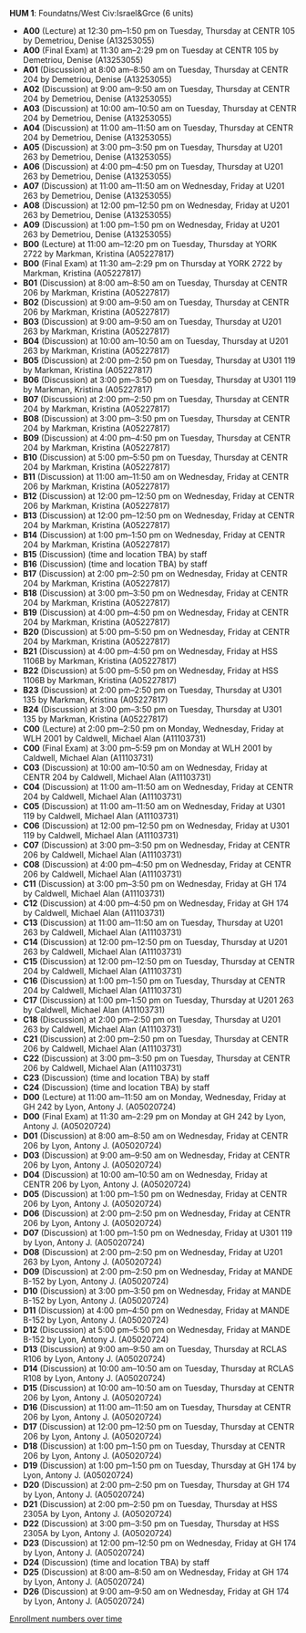 **HUM 1**: Foundatns/West Civ:Israel&Grce (6 units)

- **A00** (Lecture) at 12:30 pm–1:50 pm on Tuesday, Thursday at CENTR 105 by Demetriou, Denise (A13253055)
- **A00** (Final Exam) at 11:30 am–2:29 pm on Tuesday at CENTR 105 by Demetriou, Denise (A13253055)
- **A01** (Discussion) at 8:00 am–8:50 am on Tuesday, Thursday at CENTR 204 by Demetriou, Denise (A13253055)
- **A02** (Discussion) at 9:00 am–9:50 am on Tuesday, Thursday at CENTR 204 by Demetriou, Denise (A13253055)
- **A03** (Discussion) at 10:00 am–10:50 am on Tuesday, Thursday at CENTR 204 by Demetriou, Denise (A13253055)
- **A04** (Discussion) at 11:00 am–11:50 am on Tuesday, Thursday at CENTR 204 by Demetriou, Denise (A13253055)
- **A05** (Discussion) at 3:00 pm–3:50 pm on Tuesday, Thursday at U201 263 by Demetriou, Denise (A13253055)
- **A06** (Discussion) at 4:00 pm–4:50 pm on Tuesday, Thursday at U201 263 by Demetriou, Denise (A13253055)
- **A07** (Discussion) at 11:00 am–11:50 am on Wednesday, Friday at U201 263 by Demetriou, Denise (A13253055)
- **A08** (Discussion) at 12:00 pm–12:50 pm on Wednesday, Friday at U201 263 by Demetriou, Denise (A13253055)
- **A09** (Discussion) at 1:00 pm–1:50 pm on Wednesday, Friday at U201 263 by Demetriou, Denise (A13253055)
- **B00** (Lecture) at 11:00 am–12:20 pm on Tuesday, Thursday at YORK 2722 by Markman, Kristina (A05227817)
- **B00** (Final Exam) at 11:30 am–2:29 pm on Thursday at YORK 2722 by Markman, Kristina (A05227817)
- **B01** (Discussion) at 8:00 am–8:50 am on Tuesday, Thursday at CENTR 206 by Markman, Kristina (A05227817)
- **B02** (Discussion) at 9:00 am–9:50 am on Tuesday, Thursday at CENTR 206 by Markman, Kristina (A05227817)
- **B03** (Discussion) at 9:00 am–9:50 am on Tuesday, Thursday at U201 263 by Markman, Kristina (A05227817)
- **B04** (Discussion) at 10:00 am–10:50 am on Tuesday, Thursday at U201 263 by Markman, Kristina (A05227817)
- **B05** (Discussion) at 2:00 pm–2:50 pm on Tuesday, Thursday at U301 119 by Markman, Kristina (A05227817)
- **B06** (Discussion) at 3:00 pm–3:50 pm on Tuesday, Thursday at U301 119 by Markman, Kristina (A05227817)
- **B07** (Discussion) at 2:00 pm–2:50 pm on Tuesday, Thursday at CENTR 204 by Markman, Kristina (A05227817)
- **B08** (Discussion) at 3:00 pm–3:50 pm on Tuesday, Thursday at CENTR 204 by Markman, Kristina (A05227817)
- **B09** (Discussion) at 4:00 pm–4:50 pm on Tuesday, Thursday at CENTR 204 by Markman, Kristina (A05227817)
- **B10** (Discussion) at 5:00 pm–5:50 pm on Tuesday, Thursday at CENTR 204 by Markman, Kristina (A05227817)
- **B11** (Discussion) at 11:00 am–11:50 am on Wednesday, Friday at CENTR 206 by Markman, Kristina (A05227817)
- **B12** (Discussion) at 12:00 pm–12:50 pm on Wednesday, Friday at CENTR 206 by Markman, Kristina (A05227817)
- **B13** (Discussion) at 12:00 pm–12:50 pm on Wednesday, Friday at CENTR 204 by Markman, Kristina (A05227817)
- **B14** (Discussion) at 1:00 pm–1:50 pm on Wednesday, Friday at CENTR 204 by Markman, Kristina (A05227817)
- **B15** (Discussion) (time and location TBA) by staff
- **B16** (Discussion) (time and location TBA) by staff
- **B17** (Discussion) at 2:00 pm–2:50 pm on Wednesday, Friday at CENTR 204 by Markman, Kristina (A05227817)
- **B18** (Discussion) at 3:00 pm–3:50 pm on Wednesday, Friday at CENTR 204 by Markman, Kristina (A05227817)
- **B19** (Discussion) at 4:00 pm–4:50 pm on Wednesday, Friday at CENTR 204 by Markman, Kristina (A05227817)
- **B20** (Discussion) at 5:00 pm–5:50 pm on Wednesday, Friday at CENTR 204 by Markman, Kristina (A05227817)
- **B21** (Discussion) at 4:00 pm–4:50 pm on Wednesday, Friday at HSS 1106B by Markman, Kristina (A05227817)
- **B22** (Discussion) at 5:00 pm–5:50 pm on Wednesday, Friday at HSS 1106B by Markman, Kristina (A05227817)
- **B23** (Discussion) at 2:00 pm–2:50 pm on Tuesday, Thursday at U301 135 by Markman, Kristina (A05227817)
- **B24** (Discussion) at 3:00 pm–3:50 pm on Tuesday, Thursday at U301 135 by Markman, Kristina (A05227817)
- **C00** (Lecture) at 2:00 pm–2:50 pm on Monday, Wednesday, Friday at WLH 2001 by Caldwell, Michael Alan (A11103731)
- **C00** (Final Exam) at 3:00 pm–5:59 pm on Monday at WLH 2001 by Caldwell, Michael Alan (A11103731)
- **C03** (Discussion) at 10:00 am–10:50 am on Wednesday, Friday at CENTR 204 by Caldwell, Michael Alan (A11103731)
- **C04** (Discussion) at 11:00 am–11:50 am on Wednesday, Friday at CENTR 204 by Caldwell, Michael Alan (A11103731)
- **C05** (Discussion) at 11:00 am–11:50 am on Wednesday, Friday at U301 119 by Caldwell, Michael Alan (A11103731)
- **C06** (Discussion) at 12:00 pm–12:50 pm on Wednesday, Friday at U301 119 by Caldwell, Michael Alan (A11103731)
- **C07** (Discussion) at 3:00 pm–3:50 pm on Wednesday, Friday at CENTR 206 by Caldwell, Michael Alan (A11103731)
- **C08** (Discussion) at 4:00 pm–4:50 pm on Wednesday, Friday at CENTR 206 by Caldwell, Michael Alan (A11103731)
- **C11** (Discussion) at 3:00 pm–3:50 pm on Wednesday, Friday at GH 174 by Caldwell, Michael Alan (A11103731)
- **C12** (Discussion) at 4:00 pm–4:50 pm on Wednesday, Friday at GH 174 by Caldwell, Michael Alan (A11103731)
- **C13** (Discussion) at 11:00 am–11:50 am on Tuesday, Thursday at U201 263 by Caldwell, Michael Alan (A11103731)
- **C14** (Discussion) at 12:00 pm–12:50 pm on Tuesday, Thursday at U201 263 by Caldwell, Michael Alan (A11103731)
- **C15** (Discussion) at 12:00 pm–12:50 pm on Tuesday, Thursday at CENTR 204 by Caldwell, Michael Alan (A11103731)
- **C16** (Discussion) at 1:00 pm–1:50 pm on Tuesday, Thursday at CENTR 204 by Caldwell, Michael Alan (A11103731)
- **C17** (Discussion) at 1:00 pm–1:50 pm on Tuesday, Thursday at U201 263 by Caldwell, Michael Alan (A11103731)
- **C18** (Discussion) at 2:00 pm–2:50 pm on Tuesday, Thursday at U201 263 by Caldwell, Michael Alan (A11103731)
- **C21** (Discussion) at 2:00 pm–2:50 pm on Tuesday, Thursday at CENTR 206 by Caldwell, Michael Alan (A11103731)
- **C22** (Discussion) at 3:00 pm–3:50 pm on Tuesday, Thursday at CENTR 206 by Caldwell, Michael Alan (A11103731)
- **C23** (Discussion) (time and location TBA) by staff
- **C24** (Discussion) (time and location TBA) by staff
- **D00** (Lecture) at 11:00 am–11:50 am on Monday, Wednesday, Friday at GH 242 by Lyon, Antony J. (A05020724)
- **D00** (Final Exam) at 11:30 am–2:29 pm on Monday at GH 242 by Lyon, Antony J. (A05020724)
- **D01** (Discussion) at 8:00 am–8:50 am on Wednesday, Friday at CENTR 206 by Lyon, Antony J. (A05020724)
- **D03** (Discussion) at 9:00 am–9:50 am on Wednesday, Friday at CENTR 206 by Lyon, Antony J. (A05020724)
- **D04** (Discussion) at 10:00 am–10:50 am on Wednesday, Friday at CENTR 206 by Lyon, Antony J. (A05020724)
- **D05** (Discussion) at 1:00 pm–1:50 pm on Wednesday, Friday at CENTR 206 by Lyon, Antony J. (A05020724)
- **D06** (Discussion) at 2:00 pm–2:50 pm on Wednesday, Friday at CENTR 206 by Lyon, Antony J. (A05020724)
- **D07** (Discussion) at 1:00 pm–1:50 pm on Wednesday, Friday at U301 119 by Lyon, Antony J. (A05020724)
- **D08** (Discussion) at 2:00 pm–2:50 pm on Wednesday, Friday at U201 263 by Lyon, Antony J. (A05020724)
- **D09** (Discussion) at 2:00 pm–2:50 pm on Wednesday, Friday at MANDE B-152 by Lyon, Antony J. (A05020724)
- **D10** (Discussion) at 3:00 pm–3:50 pm on Wednesday, Friday at MANDE B-152 by Lyon, Antony J. (A05020724)
- **D11** (Discussion) at 4:00 pm–4:50 pm on Wednesday, Friday at MANDE B-152 by Lyon, Antony J. (A05020724)
- **D12** (Discussion) at 5:00 pm–5:50 pm on Wednesday, Friday at MANDE B-152 by Lyon, Antony J. (A05020724)
- **D13** (Discussion) at 9:00 am–9:50 am on Tuesday, Thursday at RCLAS R106 by Lyon, Antony J. (A05020724)
- **D14** (Discussion) at 10:00 am–10:50 am on Tuesday, Thursday at RCLAS R108 by Lyon, Antony J. (A05020724)
- **D15** (Discussion) at 10:00 am–10:50 am on Tuesday, Thursday at CENTR 206 by Lyon, Antony J. (A05020724)
- **D16** (Discussion) at 11:00 am–11:50 am on Tuesday, Thursday at CENTR 206 by Lyon, Antony J. (A05020724)
- **D17** (Discussion) at 12:00 pm–12:50 pm on Tuesday, Thursday at CENTR 206 by Lyon, Antony J. (A05020724)
- **D18** (Discussion) at 1:00 pm–1:50 pm on Tuesday, Thursday at CENTR 206 by Lyon, Antony J. (A05020724)
- **D19** (Discussion) at 1:00 pm–1:50 pm on Tuesday, Thursday at GH 174 by Lyon, Antony J. (A05020724)
- **D20** (Discussion) at 2:00 pm–2:50 pm on Tuesday, Thursday at GH 174 by Lyon, Antony J. (A05020724)
- **D21** (Discussion) at 2:00 pm–2:50 pm on Tuesday, Thursday at HSS 2305A by Lyon, Antony J. (A05020724)
- **D22** (Discussion) at 3:00 pm–3:50 pm on Tuesday, Thursday at HSS 2305A by Lyon, Antony J. (A05020724)
- **D23** (Discussion) at 12:00 pm–12:50 pm on Wednesday, Friday at GH 174 by Lyon, Antony J. (A05020724)
- **D24** (Discussion) (time and location TBA) by staff
- **D25** (Discussion) at 8:00 am–8:50 am on Wednesday, Friday at GH 174 by Lyon, Antony J. (A05020724)
- **D26** (Discussion) at 9:00 am–9:50 am on Wednesday, Friday at GH 174 by Lyon, Antony J. (A05020724)

[Enrollment numbers over time](./HUM1.tsv)
